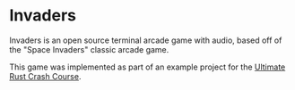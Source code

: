 # Invaders

Invaders is an open source terminal arcade game with audio, based off of the "Space Invaders" classic arcade game.

This game was implemented as part of an example project for the [Ultimate Rust Crash Course](https://www.udemy.com/course/ultimate-rust-crash-course/?referralCode=AF30FAD8C6CCCC2C94F0).
